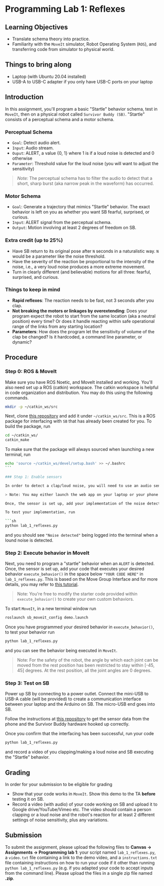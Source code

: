 # Programming Lab 1: Reflexes

## Learning Objectives

- Translate schema theory into practice.
- Familiarity with the `MoveIt` simulator, Robot Operating System (`ROS`), and transferring code from simulator to physical world.

## Things to bring along

- Laptop (with Ubuntu 20.04 installed)
- USB-A to USB-C adapter if you only have USB-C ports on your laptop

## Introduction

In this assignment, you'll program a basic "Startle" behavior schema, test in `MoveIt`, then on a physical robot called `Survivor Buddy (SB)`. "Startle" consists of a perceptual schema and a motor schema.

### Perceptual Schema

- `Goal`: Detect audio alert.
- `Input`: Audio stream.
- `Ouput`: ALERT, a value {0, 1} where 1 is if a loud noise is detected and 0 otherwise
- `Parameter`: Threshold value for the loud noise (you will want to adjust the sensitivity)

> _Note:_ The perceptual schema has to filter the audio to detect that a short, sharp burst (aka narrow peak in the waveform) has occurred.

### Motor Schema

- `Goal`: Generate a trajectory that mimics "Startle" behavior. The exact behavior is left on you as whether you want SB fearful, surprised, or curious.
- `Input`: ALERT signal from the perceptual schema.
- `Output`: Motion involving at least 2 degrees of freedom on SB.

### Extra credit (up to 25%)

- Have SB return to its original pose after `N` seconds in a naturalistic way. `N` would be a parameter like the noise threshold.
- Have the severity of the reaction be proportional to the intensity of the noise, i.e., a very loud noise produces a more extreme movement.
- Turn in clearly different (and believable) motions for all three: fearful, surprised, and curious.

### Things to keep in mind

- **Rapid reflexes**: The reaction needs to be fast, not 3 seconds after you clap.
- **Not breaking the motors or linkages by overextending**: Does your program expect the robot to start from the same location (aka a neutral position) every time? Or does it handle reacting within safe operational range of the links from any starting location?
- **Parameters**: How does the program let the sensitivity of volume of the clap be changed? Is it hardcoded, a command line parameter, or dynamic?

## Procedure

### Step 0: ROS & MoveIt

Make sure you have ROS Noetic, and MoveIt installed and working. You'll also need set up a ROS (catkin) workspace. The catkin workspace is helpful in code organization and distribution. You may do this using the following commands.

```sh
mkdir -p ~/catkin_ws/src
```

Next, clone [this repository](https://github.com/yashas-salankimatt/sb_master_repo.git) and add it under `~/catkin_ws/src`. This is a ROS package for interfacing with `SB` that has already been created for you. To build the package, run

```sh
cd ~/catkin_ws/
catkin_make
```

To make sure that the package will always sourced when launching a new terminal, run

````sh
echo 'source ~/catkin_ws/devel/setup.bash' >> ~/.bashrc
```

### Step 1: Enable sensors

In order to detect a clap/loud noise, you will need to use an audio sensor (mic) for SB to detect a clap/loud noise. To do this, set up the SB head web app by navigating to [this repository](https://github.com/yashas-salankimatt/sb_web/) and following the instructions in `README.md`. This repository should already be cloned into `~/catkin_ws/src` from Step 0.

> Note: You may either launch the web app on your laptop or your phone (currently only works without glitch on Android). The mic on that device would act as the sensor to detect a clap/loud noise.

Once, the sensor is set up, add your implementation of the noise detection logic within `detect_noise()` in the space below `"YOUR CODE HERE"` in `lab_1_reflexes.py`. Note that `detect_noise()` should return a boolean value that is `True` if an `ALERT` is detected and `False` if otherwise.

To test your implementation, run

```sh
python lab_1_reflexes.py
````

and you should see `"Noise detected"` being logged into the terminal when a lound noise is detected.

### Step 2: Execute behavior in MoveIt

Next, you need to program a "startle" behavior when an `ALERT` is detected. Once, the sensor is set up, add your code that executes your desired behavior `execute_behavior()` in the space below `"YOUR CODE HERE"` in `lab_1_reflexes.py`. This is based on the Move Group Interface and for more details, you may refer to [this tutorial](https://ros-planning.github.io/moveit_tutorials/doc/move_group_python_interface/move_group_python_interface_tutorial.html).

> Note: You're free to modify the starter code provided within `execute_behavior()` to create your own custom behaviors.

To start `MoveIt`, in a new terminal window run

```sh
roslaunch sb_moveit_config demo.launch
```

Once you have programmed your desired behavior in `execute_behavior()`, to test your behavior run

```python
python lab_1_reflexes.py
```

and you can see the behavior being executed in `MoveIt`.

> Note: For the safety of the robot, the angle by which each joint can be moved from the rest position has been restricted to stay within [-45, 45] degrees. At the rest position, all the joint angles are 0 degrees.

### Step 3: Test on SB

Power up SB by connecting to a power outlet. Connect the mini-USB to USB-A cable (will be provided) to create a communication interface between your laptop and the Arduino on SB. The micro-USB end goes into SB.

Follow the instructions at [this repository](https://github.com/yashas-salankimatt/sb_web/) to get the sensor data from the phone and the Survivor Buddy hardware hooked up correctly.

Once you confirm that the interfacing has been successful, run your code

```python
python lab_1_reflexes.py
```

and record a video of you clapping/making a loud noise and SB executing the "Startle" behavior.

## Grading

In order for your submission to be eligible for grading

- Show that your code works in `MoveIt`. Show this demo to the TA **before** testing it on SB.
- Record a video (with audio) of your code working on SB and upload it to Google drive/YouTube/Vimeo etc. The video should contain a person clapping or a loud noise and the robot's reaction for at least 2 different settings of noise sensitivity, plus any variations.

## Submission

To submit the assignment, please upload the following files to **Canvas -> Assignments -> Programming lab 1**: your script named `lab_1_reflexes.py`, a `video.txt` file containing a link to the demo video, and a `instructions.txt` file containing instructions on how to run your code if it other than running `python lab_1_reflexes.py` (e.g. if you adapted your code to accept inputs from the command line). Please upload the files in a single zip file named **<your UIN>.zip**.
